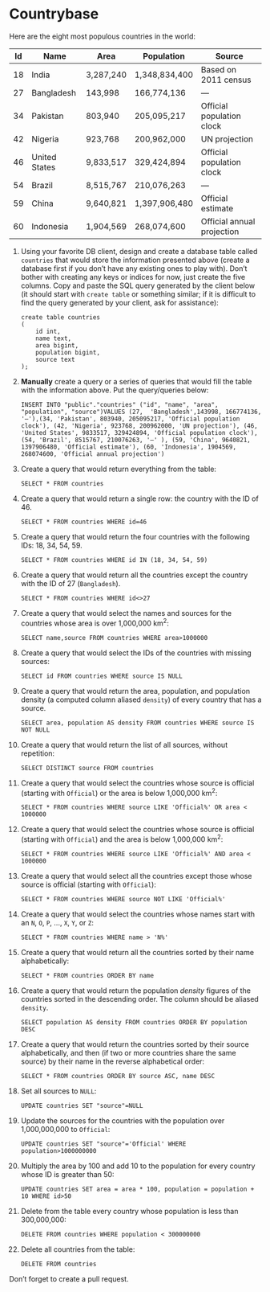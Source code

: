 # Countrybase

Here are the eight most populous countries in the world: 

| Id | Name           | Area      | Population    | Source                     |
|----|----------------|-----------|---------------|----------------------------|
| 18 |  India         | 3,287,240 | 1,348,834,400 | Based on 2011 census       |
| 27 |  Bangladesh    | 143,998   | 166,774,136   | —                          |
| 34 |  Pakistan      | 803,940   | 205,095,217   | Official population clock  |
| 42 |  Nigeria       | 923,768   | 200,962,000   | UN projection              |
| 46 |  United States | 9,833,517 | 329,424,894   | Official population clock  |
| 54 |  Brazil        | 8,515,767 | 210,076,263   | —                          |
| 59 |  China         | 9,640,821 | 1,397,906,480 | Official estimate          |
| 60 |  Indonesia     | 1,904,569 | 268,074,600   | Official annual projection |

1. Using your favorite DB client, design and create a database table called `countries` that would store the information presented above (create a database first if you don’t have any existing ones to play with). Don’t bother with creating any keys or indices for now, just create the five columns. Copy and paste the SQL query generated by the client below (it should start with `create table` or something similar; if it is difficult to find the query generated by your client, ask for assistance):

    ```postgresql
    create table countries
    (
    	id int,
    	name text,
    	area bigint,
    	population bigint,
    	source text
    );
    ```

2. **Manually** create a query or a series of queries that would fill the table with the information above. Put the query/queries below:

    ```postgresql
    INSERT INTO "public"."countries" ("id", "name", "area", "population", "source")VALUES (27,	'Bangladesh',143998, 166774136, '—'),(34, 'Pakistan', 803940, 205095217, 'Official population clock'), (42, 'Nigeria', 923768, 200962000, 'UN projection'), (46, 'United States', 9833517, 329424894, 'Official population clock'), (54, 'Brazil', 8515767, 210076263, '—' ), (59, 'China', 9640821, 1397906480, 'Official estimate'), (60, 'Indonesia', 1904569, 268074600, 'Official annual projection')
    ```

3. Create a query that would return everything from the table:

    ```postgresql
    SELECT * FROM countries
    ```

4. Create a query that would return a single row: the country with the ID of 46.

    ```postgresql
    SELECT * FROM countries WHERE id=46
    ```

5. Create a query that would return the four countries with the following IDs: 18, 34, 54, 59.

    ```postgresql
    SELECT * FROM countries WHERE id IN (18, 34, 54, 59)
    ```

6. Create a query that would return all the countries except the country with the ID of 27 (`Bangladesh`).

    ```postgresql
    SELECT * FROM countries WHERE id<>27
    ```

7. Create a query that would select the names and sources for the countries whose area is over 1,000,000 km<sup>2</sup>:

    ```postgresql
    SELECT name,source FROM countries WHERE area>1000000
    ```
    
8. Create a query that would select the IDs of the countries with missing sources:

    ```postgresql
    SELECT id FROM countries WHERE source IS NULL
    ```
    
9. Create a query that would return the area, population, and population density (a computed column aliased `density`) of every country that has a source.

    ```postgresql
    SELECT area, population AS density FROM countries WHERE source IS NOT NULL
    ```
    
10. Create a query that would return the list of all sources, without repetition:

    ```postgresql
    SELECT DISTINCT source FROM countries
    ```

11. Create a query that would select the countries whose source is official (starting with `Official`) or the area is below 1,000,000 km<sup>2</sup>:

    ```postgresql
    SELECT * FROM countries WHERE source LIKE 'Official%' OR area < 1000000
    ```

12. Create a query that would select the countries whose source is official (starting with `Official`) and the area is below 1,000,000 km<sup>2</sup>:

    ```postgresql
    SELECT * FROM countries WHERE source LIKE 'Official%' AND area < 1000000
    ```
    
13. Create a query that would select all the countries except those whose source is official (starting with `Official`):

    ```postgresql
    SELECT * FROM countries WHERE source NOT LIKE 'Official%'
    ```
    
14. Create a query that would select the countries whose names start with an `N`, `O`, `P`, ..., `X`, `Y`, or `Z`:

    ```postgresql
    SELECT * FROM countries WHERE name > 'N%'
    ```
    
15. Create a query that would return all the countries sorted by their name alphabetically:

    ```postgresql
    SELECT * FROM countries ORDER BY name
    ```

16. Create a query that would return the population _density_ figures of the countries sorted in the descending order. The column should be aliased `density`.

    ```postgresql
    SELECT population AS density FROM countries ORDER BY population DESC
    ```

17. Create a query that would return the countries sorted by their source alphabetically, and then (if two or more countries share the same source) by their name in the reverse alphabetical order:

    ```postgresql
    SELECT * FROM countries ORDER BY source ASC, name DESC
    ```
    
18. Set all sources to `NULL`:

    ```postgresql
    UPDATE countries SET "source"=NULL
    ```
    
19. Update the sources for the countries with the population over 1,000,000,000 to `Official`:

    ```postgresql
    UPDATE countries SET "source"='Official' WHERE population>1000000000
    ```
    
20. Multiply the area by 100 and add 10 to the population for every country whose ID is greater than 50:

    ```postgresql
    UPDATE countries SET area = area * 100, population = population + 10 WHERE id>50
    ```

21. Delete from the table every country whose population is less than 300,000,000:

    ```postgresql
    DELETE FROM countries WHERE population < 300000000
    ```

22. Delete all countries from the table:

    ```postgresql
    DELETE FROM countries
    ```
    
Don’t forget to create a pull request.
